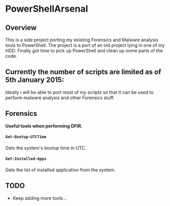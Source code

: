 PowerShellArsenal
====================

Overview
--------
This is a side project porting my existing Forensics and Malware analysis tools to PowerShell.
The project is a port of an old project lying in one of my HDD.
Finally got time to pick up PowerShell and clean up some parts of the code.

Currently the number of scripts are limited as of 5th January 2015:
-----------------------------
Ideally i will be able to port most of my scripts so that it can be used to perform malware analysis and other Forensics stuff.

## Forensics

**Useful tools when performing DFIR.**

#### `Get-Bootup-UTCTime`

Gets the system's bootup time in UTC.

#### `Get-Installed-Apps`

Gets the list of installed application from the system.


TODO
----
* Keep adding more tools...
